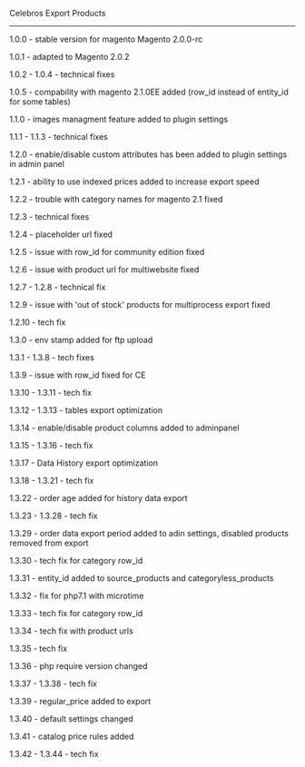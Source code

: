 Celebros Export Products

------------------------

1.0.0 - stable version for magento Magento 2.0.0-rc

1.0.1 - adapted to Magento 2.0.2

1.0.2 - 1.0.4 - technical fixes

1.0.5 - compability with magento 2.1.0EE added (row_id instead of entity_id for some tables)

1.1.0 - images managment feature added to plugin settings

1.1.1 - 1.1.3 - technical fixes

1.2.0 - enable/disable custom attributes has been added to plugin settings in admin panel

1.2.1 - ability to use indexed prices added to increase export speed

1.2.2 - trouble with category names for magento 2.1 fixed

1.2.3 - technical fixes

1.2.4 - placeholder url fixed

1.2.5 - issue with row_id for community edition fixed

1.2.6 - issue with product url for multiwebsite fixed

1.2.7 - 1.2.8 - technical fix

1.2.9 - issue with 'out of stock' products for multiprocess export fixed

1.2.10 - tech fix

1.3.0 - env stamp added for ftp upload

1.3.1 - 1.3.8 - tech fixes

1.3.9 - issue with row_id fixed for CE

1.3.10 - 1.3.11 - tech fix

1.3.12 - 1.3.13 - tables export optimization

1.3.14 - enable/disable product columns added to adminpanel

1.3.15 - 1.3.16 - tech fix

1.3.17 - Data History export optimization

1.3.18 - 1.3.21 - tech fix

1.3.22 - order age added for history data export

1.3.23 - 1.3.28 - tech fix

1.3.29 - order data export period added to adin settings, disabled products removed from export

1.3.30 - tech fix for category row_id

1.3.31 - entity_id added to source_products and categoryless_products

1.3.32 - fix for php7.1 with microtime

1.3.33 - tech fix for category row_id

1.3.34 - tech fix with product urls

1.3.35 - tech fix

1.3.36 - php require version changed

1.3.37 - 1.3.38 - tech fix

1.3.39 - regular_price added to export

1.3.40 - default settings changed

1.3.41 - catalog price rules added

1.3.42 - 1.3.44 - tech fix
